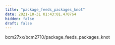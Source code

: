 ```yaml
---
title: "package_feeds_packages_knot"
date: 2021-10-31 01:43:01.470764
hidden: false
draft: false
---
```


bcm27xx/bcm2710/package_feeds_packages_knot

